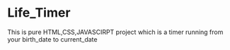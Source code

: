# Life_Timer
This is pure HTML,CSS,JAVASCIRPT project which is a timer running from your birth_date to current_date 
